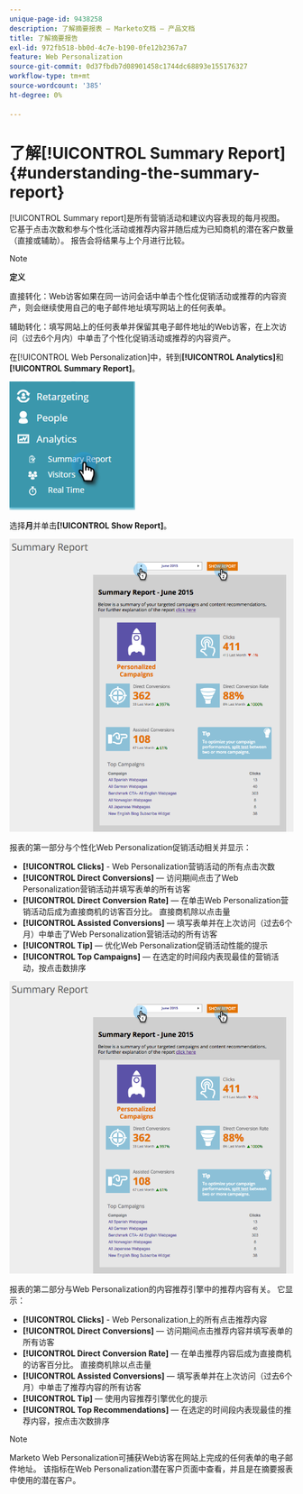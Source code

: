 ```yaml
---
unique-page-id: 9438258
description: 了解摘要报表 — Marketo文档 — 产品文档
title: 了解摘要报告
exl-id: 972fb518-bb0d-4c7e-b190-0fe12b2367a7
feature: Web Personalization
source-git-commit: 0d37fbdb7d08901458c1744dc68893e155176327
workflow-type: tm+mt
source-wordcount: '385'
ht-degree: 0%

---
```


# 了解[!UICONTROL Summary Report] {#understanding-the-summary-report}

[!UICONTROL Summary report]是所有营销活动和建议内容表现的每月视图。 它基于点击次数和参与个性化活动或推荐内容并随后成为已知商机的潜在客户数量（直接或辅助）。 报告会将结果与上个月进行比较。

>[!NOTE]
>
>**定义**
>
>直接转化：Web访客如果在同一访问会话中单击个性化促销活动或推荐的内容资产，则会继续使用自己的电子邮件地址填写网站上的任何表单。
>
>辅助转化：填写网站上的任何表单并保留其电子邮件地址的Web访客，在上次访问（过去6个月内）中单击了个性化促销活动或推荐的内容资产。

在[!UICONTROL Web Personalization]中，转到&#x200B;**[!UICONTROL Analytics]**&#x200B;和&#x200B;**[!UICONTROL Summary Report]**。

![](assets/image2016-4-6-10-3a15-3a58.png)

选择&#x200B;**月**&#x200B;并单击&#x200B;**[!UICONTROL Show Report]**。

![](assets/2.png)

报表的第一部分与个性化Web Personalization促销活动相关并显示：

* **[!UICONTROL Clicks]** - Web Personalization营销活动的所有点击次数
* **[!UICONTROL Direct Conversions]** — 访问期间点击了Web Personalization营销活动并填写表单的所有访客
* **[!UICONTROL Direct Conversion Rate]** — 在单击Web Personalization营销活动后成为直接商机的访客百分比。 直接商机除以点击量
* **[!UICONTROL Assisted Conversions]** — 填写表单并在上次访问（过去6个月）中单击了Web Personalization营销活动的所有访客
* **[!UICONTROL Tip]** — 优化Web Personalization促销活动性能的提示
* **[!UICONTROL Top Campaigns]** — 在选定的时间段内表现最佳的营销活动，按点击数排序

![](assets/3.png)

报表的第二部分与Web Personalization的内容推荐引擎中的推荐内容有关。 它显示：

* **[!UICONTROL Clicks]** - Web Personalization上的所有点击推荐内容
* **[!UICONTROL Direct Conversions]** — 访问期间点击推荐内容并填写表单的所有访客
* **[!UICONTROL Direct Conversion Rate]** — 在单击推荐内容后成为直接商机的访客百分比。 直接商机除以点击量
* **[!UICONTROL Assisted Conversions]** — 填写表单并在上次访问（过去6个月）中单击了推荐内容的所有访客
* **[!UICONTROL Tip]** — 使用内容推荐引擎优化的提示
* **[!UICONTROL Top Recommendations]** — 在选定的时间段内表现最佳的推荐内容，按点击次数排序

>[!NOTE]
>
>Marketo Web Personalization可捕获Web访客在网站上完成的任何表单的电子邮件地址。 该指标在Web Personalization潜在客户页面中查看，并且是在摘要报表中使用的潜在客户。
